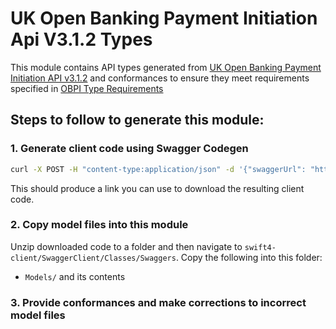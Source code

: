 # UK Open Banking Payment Initiation Api V3.1.2 Types

This module contains API types generated from [UK Open Banking Payment Initiation API v3.1.2](https://raw.githubusercontent.com/OpenBankingUK/read-write-api-specs/v3.1.2-RC1/dist/payment-initiation-swagger.json) and conformances to ensure they meet requirements specified in [OBPI Type Requirements]()

## Steps to follow to generate this module:

### 1. Generate client code using Swagger Codegen

```bash
curl -X POST -H "content-type:application/json" -d '{"swaggerUrl": "https://raw.githubusercontent.com/OpenBankingUK/read-write-api-specs/v3.1.2-RC1/dist/payment-initiation-swagger.json"}' https://generator.swagger.io/api/gen/clients/swift4
```

This should produce a link you can use to download the resulting client code.

### 2. Copy model files into this module

Unzip downloaded code to a folder and then navigate to `swift4-client/SwaggerClient/Classes/Swaggers`. Copy the following into this folder:
* `Models/` and its contents

### 3. Provide conformances and make corrections to incorrect model files

